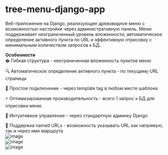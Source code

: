 # tree-menu-django-app
Веб-приложение на Django, реализующее древовидное меню с возможностью настройки через административную панель. Меню поддерживает неограниченный уровень вложенности, автоматическое определение активного пункта по URL и эффективную отрисовку с минимальным количеством запросов к БД.

**Особенности**<br/>
� Гибкая структура - неограниченная вложенность пунктов меню

🔍 Автоматическое определение активного пункта - по текущему URL страницы

🎨 Простое подключение - через template tag в любом месте шаблона

⚡ Оптимизированная производительность - всего 1 запрос к БД для отрисовки меню

📌 Интуитивное управление - через стандартную админку Django

🔗 Поддержка named URLs - возможность указывать URL как напрямую, так и через имя маршрута
<br/>
![image](https://github.com/user-attachments/assets/59bca413-939e-4eb3-91f2-d2d3dd4c1e4e)<br/>
![image](https://github.com/user-attachments/assets/53ebdfc9-bfa4-41f5-84d4-88f498129e9b)<br/>
![image](https://github.com/user-attachments/assets/19498a8d-47f9-44b0-b71d-55d3b5639e37)


